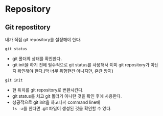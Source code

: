 # Repository

## Git repostitory

내가 직접 git repository를 설정해야 한다.

```git status```

- git 폴더의 상태를 확인한다.
- git init을 하기 전에 필수적으로 git status를 사용해서 이미 git repository가 아닌지 확인해야 한다.(막 너무 위험한건 아니지만, 혼란 방지)

```git init```

- 현 위치를 git repository로 변환시킨다.
- git status를 치고 git 폴더가 아니란 것을 확인 후에 사용한다.
- 성공적으로 git init을 하고나서 command line에 <br/>```ls -a```를 친다면 .git 파일이 생성된 것을 확인할 수 있다.

